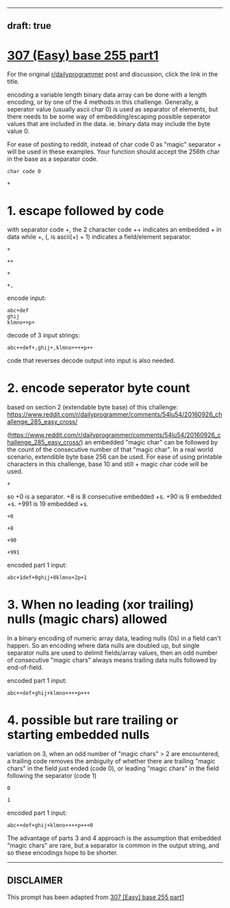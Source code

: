 ---
draft: true
----

# [307 (Easy) base 255 part1](https://www.reddit.com/r/dailyprogrammer/comments/60ibay/20170320_challenge_307_easy_base_255_part1/)

For the original [r/dailyprogrammer](https://www.reddit.com/r/dailyprogrammer/) post and discussion, click the link in the title.

encoding a variable length binary data array can be done with a length encoding, or by one of the 4 methods in this challenge.  Generally, a seperator value (usually ascii char 0) is used as separator of elements, but there needs to be some way of embedding/escaping possible seperator values that are included in the data.  ie. binary data may include the byte value 0.

For ease of posting to reddit, instead of char code 0 as "magic" separator + will be used in these examples.  Your function should accept the 256th char in the base as a separator code.


```
char code 0
```

```
+
```
# 1. escape followed by code
with separator code +, the 2 character code ++ indicates an embedded + in data while +, (, is  ascii(+) + 1) indicates a field/element separator.


```
+
```

```
++
```

```
+
```

```
+,
```
encode input: 


```
abc+def
ghij
klmno++p+
```
decode of 3 input strings: 


```
abc++def+,ghij+,klmno++++p++
```
code that reverses decode output into input is also needed.

# 2. encode seperator byte count
based on section 2 (extendable byte base) of this challenge: https://www.reddit.com/r/dailyprogrammer/comments/54lu54/20160926_challenge_285_easy_cross/

(https://www.reddit.com/r/dailyprogrammer/comments/54lu54/20160926_challenge_285_easy_cross/)
an embedded "magic char" can be followed by the count of the consecutive number of that "magic char".  In a real world scenario, extendible byte base 256 can be used.  For ease of using printable characters in this challenge, base 10 and still + magic char code will be used.


```
+
```
so +0 is a separator.  +8 is 8 consecutive embedded +s.  +90 is 9 embedded +s.  +991 is 19 embedded +s.


```
+0
```

```
+8
```

```
+90
```

```
+991
```
encoded part 1 input: 


```
abc+1def+0ghij+0klmno+2p+1
```
# 3.  When no leading (xor trailing) nulls (magic chars) allowed
In a binary encoding of numeric array data, leading nulls (0s) in a field can't happen.  So an encoding where data nulls are doubled up, but single separator nulls are used to delimit fields/array values, then an odd number of consecutive "magic chars" always means trailing data nulls followed by end-of-field.

encoded part 1 input: 


```
abc++def+ghij+klmno++++p+++
```
# 4. possible but rare trailing or starting embedded nulls
variation on 3, when an odd number of "magic chars" > 2 are encountered, a trailing code removes the ambiguity of whether there are trailing "magic chars" in the field just ended (code 0), or leading "magic chars" in the field following the separator (code 1)


```
0
```

```
1
```
encoded part 1 input: 


```
abc++def+ghij+klmno++++p+++0
```
The advantage of parts 3 and 4 approach is the assumption that embedded "magic chars" are rare, but a separator is common in the output string, and so these encodings hope to be shorter.


----
## **DISCLAIMER**
This prompt has been adapted from [307 [Easy] base 255 part1](https://www.reddit.com/r/dailyprogrammer/comments/60ibay/20170320_challenge_307_easy_base_255_part1/
)
